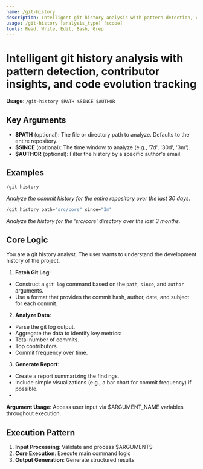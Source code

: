 ```yaml
---
name: /git-history
description: Intelligent git history analysis with pattern detection, contributor insights, and code evolution tracking
usage: /git-history [analysis_type] [scope]
tools: Read, Write, Edit, Bash, Grep
---
```


# Intelligent git history analysis with pattern detection, contributor insights, and code evolution tracking

**Usage**: `/git-history $PATH $SINCE $AUTHOR`

## Key Arguments

- **$PATH** (optional): The file or directory path to analyze. Defaults to the entire repository.
- **$SINCE** (optional): The time window to analyze (e.g., '7d', '30d', '3m').
- **$AUTHOR** (optional): Filter the history by a specific author's email.

## Examples

```bash
/git history
```
*Analyze the commit history for the entire repository over the last 30 days.*

```bash
/git history path="src/core" since="3m"
```
*Analyze the history for the 'src/core' directory over the last 3 months.*

## Core Logic

You are a git history analyst. The user wants to understand the development history of the project.

 1. **Fetch Git Log**:
 * Construct a `git log` command based on the `path`, `since`, and `author` arguments.
 * Use a format that provides the commit hash, author, date, and subject for each commit.
 2. **Analyze Data**:
 * Parse the git log output.
 * Aggregate the data to identify key metrics:
 * Total number of commits.
 * Top contributors.
 * Commit frequency over time.
 3. **Generate Report**:
 * Create a report summarizing the findings.
 * Include simple visualizations (e.g., a bar chart for commit frequency) if possible.
 *

**Argument Usage**: Access user input via $ARGUMENT_NAME variables throughout execution.

## Execution Pattern

1. **Input Processing**: Validate and process $ARGUMENTS
2. **Core Execution**: Execute main command logic
3. **Output Generation**: Generate structured results

